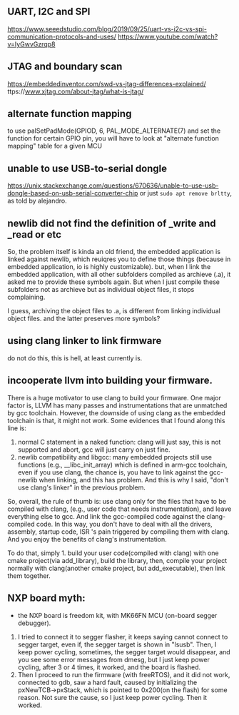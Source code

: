 ## UART, I2C and SPI
https://www.seeedstudio.com/blog/2019/09/25/uart-vs-i2c-vs-spi-communication-protocols-and-uses/
https://www.youtube.com/watch?v=IyGwvGzrqp8
## JTAG and boundary scan
https://embeddedinventor.com/swd-vs-jtag-differences-explained/
ttps://www.xjtag.com/about-jtag/what-is-jtag/

## alternate function mapping
to use palSetPadMode(GPIOD, 6, PAL_MODE_ALTERNATE(7) and set the function for certain GPIO pin, you will have to look at "alternate function mapping" table for a given MCU

## unable to use USB-to-serial dongle
https://unix.stackexchange.com/questions/670636/unable-to-use-usb-dongle-based-on-usb-serial-converter-chip
or just
`sudo apt remove brltty`, as told by alejandro. 

## newlib did not find the definition of _write and _read or etc
So, the problem itself is kinda an old friend,
the embedded application is linked against newlib, which reuiqres you to define those things (because in embedded application, io is highly customizable). 
but, when I link the embedded application, with all other subfolders compiled as archieve (.a), it asked me to provide these symbols again. 
But when I just compile these subfolders not as archieve but as individual object files, it stops complaining. 

I guess, archiving the object files to .a, is different from linking individual object files. 
and the latter preserves more symbols?

## using clang linker to link firmware
do not do this, this is hell, at least currently is.

## incooperate llvm into building your firmware.
There is a huge motivator to use clang to build your firmware. 
One major factor is, LLVM has many passes and instrumentations that are unmatched by gcc toolchain.
However, the downside of using clang as the embedded toolchain is that, it might not work.
Some evidences that I found along this line is:
1. normal C statement in a naked function: clang will just say, this is not supported and abort, gcc will just carry on just fine.
2. newlib compatibility and libgcc: many embedded projects still use functions (e.g., __libc_init_array) which is defined in arm-gcc toolchain, even if you use clang, the chance is, you have to link against the gcc-newlib when linking, and this has problem. And this is why I said, "don't use clang's linker" in the previous problem. 

So, overall, the rule of thumb is:
use clang only for the files that have to be compiled with clang, (e.g., user code that needs instrumentation), and leave everything else to gcc. And link the gcc-compiled code against the clang-compiled code. In this way, you don't have to deal with all the drivers, assembly, startup code, ISR 's pain triggered by compiling them with clang. And you enjoy the benefits of clang's instrumentation. 

To do that, simply 1. build your user code(compiled with clang) with one cmake project(via add_library), build the library, then, compile your project normally with clang(another cmake project, but add_executable), then link them together.


## NXP board myth:
- the NXP board is freedom kit, with MK66FN MCU (on-board segger debugger).
1. I tried to connect it to segger flasher, it keeps saying cannot connect to segger target, even if, the segger target is shown in "lsusb". Then, I keep power cycling, sometimes, the segger target would disappear, and you see some error messages from dmesg, but I just keep power cycling, after 3 or 4 times, it worked, and the board is flashed.
2. Then I proceed to run the firmware (with freeRTOS), and it did not work, connected to gdb, saw a hard fault, caused by initializing the  pxNewTCB->pxStack, which is pointed to 0x200(on the flash) for some reason. Not sure the cause, so I just keep power cycling. Then it worked. 

